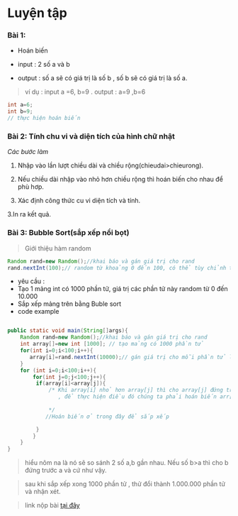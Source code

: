 # Luyện tập

### Bài 1:

- Hoán biến 

- input : 2 số  a và b
- output : số a sẽ có giá trị là số b , số b sẽ có giá trị là số a.
> ví dụ : input  a =6, b=9 . output : a=9 ,b=6

```Java
int a=6;
int b=9;
// thực hiện hoán biến 
```
### Bài 2: Tính chu vi và diện tích của hình chữ nhật

_Các bước làm_

1. Nhập vào lần lượt chiều dài và chiều rộng(chieudai>chieurong).

  1. Nếu chiều dài nhập vào nhỏ hơn chiều rộng thì hoán biến cho nhau để phù hơp.

2. Xác định công thức cu vi diện tích và tính.

3.In ra kết quả.

### Bài 3: Bubble Sort(sắp xếp nổi bọt)

> Giới thiệu hàm random
```Java
Random rand=new Random();//khai báo và gán giá trị cho rand
rand.nextInt(100);// random từ khoảng 0 đến 100, có thể tùy chỉnh thành tùy thích
```
- yêu cầu :
 - Tạo 1 mảng int có 1000 phần tử, giá trị các phần tử này random từ 0 đến 10.000
 - Sắp xếp mảng trên bằng Buble sort
- code example
```Java

public static void main(String[]args){
    Random rand=new Random();//khai báo và gán giá trị cho rand
    int array[]=new int [1000]; // tạo mảng có 1000 phần tử
    for(int i=0;i<100;i++){
       array[i]=rand.nextInt(10000);// gán giá trị cho mỗi phần tử là 1 số random từ 0=>10000
    }
    for (int i=0;i<100;i++){
        for(int j=0;j<100;j++){
         if(array[i]<array[j]){
             /* Khi array[i] nhỏ hơn array[j] thì cho array[j] đứng trước array[i]
                , để thực hiện điều đó chúng ta phải hoán biến arr[i] và arr[j] cho nhau
            
             */              
            //Hoán biến ở trong đây để sắp xếp

         }
        }
    }
}
```
> hiểu nôm na là nó sẽ so sánh 2 số a,b gần nhau. Nếu số b>a thì cho b đứng trước a và cứ như vậy.

> sau khi sắp xếp xong 1000 phần tử , thử đổi thành 1.000.000 phần tử và nhận xét.

> link nộp bài [tại đây](https://driveuploader.com/upload/M9MqNr91j1/)




